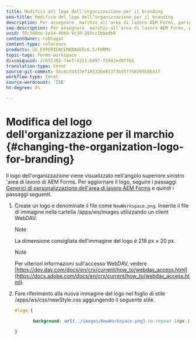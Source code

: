 ```yaml
---
title: Modifica del logo dell’organizzazione per il branding
seo-title: Modifica del logo dell’organizzazione per il branding
description: Per assegnare  marchio all’area di lavoro AEM Forms, personalizzate il logo dell’azienda.
seo-description: Per assegnare  marchio all’area di lavoro AEM Forms, personalizzate il logo dell’azienda.
uuid: f0c340ee-2e54-4bb0-9c30-383cc1bbadb8
contentOwner: robhagat
content-type: reference
products: SG_EXPERIENCEMANAGER/6.5/FORMS
topic-tags: forms-workspace
discoiquuid: 2c651302-f4ef-4211-b897-f5942ed0ffb1
translation-type: tm+mt
source-git-commit: 56c6cfd437ef185336e81373bd5f758205b96317
workflow-type: tm+mt
source-wordcount: '156'
ht-degree: 0%

---
```



# Modifica del logo dell&#39;organizzazione per il marchio {#changing-the-organization-logo-for-branding}

Il logo dell&#39;organizzazione viene visualizzato nell&#39;angolo superiore sinistro &#39;area di lavoro di AEM Forms. Per aggiornare il logo, seguire i passaggi [Generici di  personalizzazione dell&#39;area di lavoro AEM Forms](/help/forms/using/generic-steps-html-workspace-customization.md#generic-steps-for-html-workspace-customization) e quindi i passaggi seguenti.

1. Create un logo e denominate il file come `NewWorkspace.png`. Inserite il file di immagine nella cartella /apps/ws/images utilizzando un client WebDAV.

   >[!NOTE]
   >
   >La dimensione consigliata dell’immagine del logo è 218 px × 20 px.

   >[!NOTE]
   >
   >Per ulteriori informazioni sull&#39;accesso WebDAV, vedere [https://dev.day.com/docs/en/crx/current/how_to/webdav_access.html](https://docs.adobe.com/docs/en/crx/current/how_to/webdav_access.html).

1. Fare riferimento alla nuova immagine del logo nel foglio di stile /apps/ws/css/newStyle.css aggiungendo il seguente stile.

   ```css
   #logo {
   
          background: url(../images/NewWorkspace.png) no-repeat 14px 11px;
   
   }
   ```

